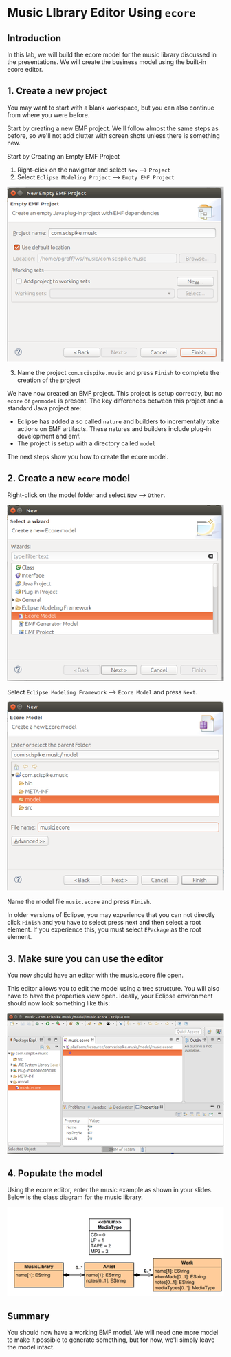 # Music LIbrary Editor Using `ecore`

## Introduction

In this lab, we will build the ecore model for the music library discussed in the presentations.
We will create the business model using the built-in ecore editor.

## 1. Create a new project

You may want to start with a blank workspace, but you can also continue from where you were before.

Start by creating a new EMF project. We'll follow almost the same steps as before, so we'll not add clutter with screen shots unless there is something new.

Start by Creating an Empty EMF Project

1. Right-click on the navigator and select `New` --> `Project`
2. Select `Eclipse Modeling Project` --> `Empty EMF Project`

![](pics/03_01_new-project.png)

3. Name the project `com.scispike.music` and press `Finish` to complete the creation of the project

We have now created an EMF project.
This project is setup correctly, but no `ecore` or `genmodel` is present.
The key differences between this project and a standard Java project are:

* Eclipse has added a so called `nature` and builders to incrementally take actions on EMF artifacts. These natures and builders include plug-in development and emf.
* The project is setup with a directory called `model`

The next steps show you how to create the ecore model.

## 2. Create a new `ecore` model

Right-click on the model folder and select `New` --> `Other`.

![](pics/03_02_ecore-selection.png)

Select `Eclipse Modeling Framework` --> `Ecore Model` and press `Next`.

![](pics/03_03_music-ecore.png)

Name the model file `music.ecore` and press `Finish`.

  In older versions of Eclipse, you may experience that you can not directly click `Finish` and you have to select press next and then select a root element.
  If you experience this, you must select `EPackage` as the root element.

## 3. Make sure you can use the editor

You now should have an editor with the music.ecore file open.

This editor allows you to edit the model using a tree structure.
You will also have to have the properties view open. Ideally, your Eclipse environment should now look something like this:

![](pics/03_04_editor.png)


## 4. Populate the model

Using the ecore editor, enter the music example as shown in your slides. Below is the
class diagram for the music library.

![](pics/03_05_model.png)

## Summary

You should now have a working EMF model.
We will need one more model to make it possible to generate something, but for now, we'll simply leave  the model intact.
